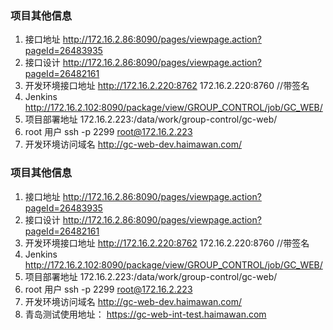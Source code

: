 ### 项目其他信息

  1. 接口地址 http://172.16.2.86:8090/pages/viewpage.action?pageId=26483935
  2. 接口设计 http://172.16.2.86:8090/pages/viewpage.action?pageId=26482161
  3. 开发环境接口地址 http://172.16.2.220:8762 172.16.2.220:8760 //带签名
  4. Jenkins http://172.16.2.102:8090/package/view/GROUP_CONTROL/job/GC_WEB/
  5. 项目部署地址 172.16.2.223:/data/work/group-control/gc-web/
  6. root 用户 ssh -p 2299 root@172.16.2.223
  7. 开发环境访问域名 http://gc-web-dev.haimawan.com/
  
### 项目其他信息
  
  1. 接口地址 http://172.16.2.86:8090/pages/viewpage.action?pageId=26483935
  2. 接口设计 http://172.16.2.86:8090/pages/viewpage.action?pageId=26482161
  3. 开发环境接口地址 http://172.16.2.220:8762 172.16.2.220:8760 //带签名
  4. Jenkins http://172.16.2.102:8090/package/view/GROUP_CONTROL/job/GC_WEB/
  5. 项目部署地址 172.16.2.223:/data/work/group-control/gc-web/
  6. root 用户 ssh -p 2299 root@172.16.2.223
  7. 开发环境访问域名 http://gc-web-dev.haimawan.com/
  8. 青岛测试使用地址： https://gc-web-int-test.haimawan.com
